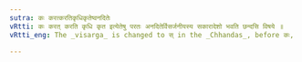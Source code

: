 ```yaml
---
sutra: कः करत्करतिकृधिकृतेष्वनदितेः
vRtti: कः करत् करति कृधि कृत इत्येतेषु परतः अनदितेर्विसर्जनीयस्य सकारादेशो भवति छन्दसि विषये ॥
vRtti_eng: The _visarga_ is changed to स् in the _Chhandas_, before कः, करत्, करति, कृधि and कृतः but not so the _visarga_ of अदितिः ॥

---
```

